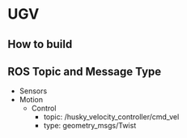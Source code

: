 # UGV

## How to build

## ROS Topic and Message Type
* Sensors
* Motion
    * Control
        * topic: /husky_velocity_controller/cmd_vel
        * type: geometry_msgs/Twist

